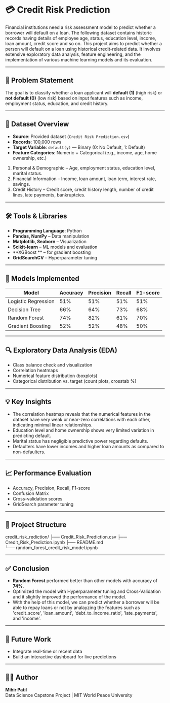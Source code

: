 # 💳 Credit Risk Prediction

Financial institutions need a risk assessment model to predict whether a borrower will default on a loan. The following dataset contains historic records having details of employee age, status, education level, income, loan amount, credit score and so on. This project aims to predict whether a person will default on a loan using historical credit-related data. It involves extensive exploratory data analysis, feature engineering, and the implementation of various machine learning models and its evaluation.

---

## 📌 Problem Statement

The goal is to classify whether a loan applicant will **default (1)** (high risk) or **not default (0)** (low risk) based on input features such as income, employment status, education, and credit history.

---

## 🧾 Dataset Overview

- **Source**: Provided dataset (`Credit Risk Prediction.csv`)
- **Records**: 100,000 rows
- **Target Variable**: `default(y)` — Binary (0: No Default, 1: Default)
- **Feature Categories**: Numeric + Categorical (e.g., income, age, home ownership, etc.)
1. Personal & Demographic – Age, employment status, education level, marital status. 
2. Financial Information – Income, loan amount, loan term, interest rate, savings. 
3. Credit History – Credit score, credit history length, number of credit lines, late payments, bankruptcies.

---

## 🛠️ Tools & Libraries

- **Programming Language**: Python
- **Pandas, NumPy** – Data manipulation
- **Matplotlib, Seaborn** – Visualization
- **Scikit-learn** – ML models and evaluation
- **XGBoost ** – for gradient boosting
- **GridSearchCV** – Hyperparameter tuning

---

## 🧪 Models Implemented

| Model                | Accuracy | Precision | Recall | F1-score |
|---------------------|----------|----------|----------|----------|
| Logistic Regression        | 51%      | 51%   |   51%   |   51%      |
| Decision Tree              | 66%     | 64%   |   73%   |   68%      |
| Random Forest  | 74%     | 82%   |   61%   |   70%      |
| Gradient Boosting            | 52%     | 52%   |   48%   |   50%      |

---

## 🔍 Exploratory Data Analysis (EDA)

- Class balance check and visualization
- Correlation heatmaps
- Numerical feature distribution (boxplots)
- Categorical distribution vs. target (count plots, crosstab %)

---

## 💡 Key Insights
- The correlation heatmap reveals that the numerical features in the dataset have very weak or near-zero correlations with each other, indicating minimal linear relationships.
- Education level and home ownership shows very limited variation in predicting default.
- Marital status has negligible predictive power regarding defaults.
- Defaulters have lower incomes and higher loan amounts as compared to non-defaulters.

---

## 📈 Performance Evaluation

- Accuracy, Precision, Recall, F1-score
- Confusion Matrix
- Cross-validation scores
- GridSearch parameter tuning

---

## 📁 Project Structure
credit_risk_rediction/
├── Credit_Risk_Prediction.csv
├── Credit_Risk_Prediction.ipynb
├── README.md	
└── random_forest_credit_risk_model.ipynb

---

## ✅ Conclusion

- **Random Forest** performed better than other models with accuracy of **74%**.
- Optimized the model with Hyperparameter tuning and Cross-Validation and it slightly improved the performance of the model.
- With the help of this model, we can predict whether a borrower will be able to repay loans or not by analayzing the features such as 'credit_score', 'loan_amount', 'debt_to_income_ratio', 'late_payments', and 'income'.

---

## 🔭 Future Work

- Integrate real-time or recent data
- Build an interactive dashboard for live predictions

---

## 👨‍💻 Author

**Mihir Patil**  
Data Science Capstone Project | MIT World Peace University
